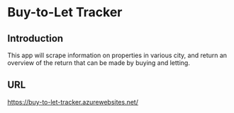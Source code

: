 # Buy-to-Let Tracker
## Introduction
This app will scrape information on properties in various city, and return an overview of the return that can be made by buying and letting.

## URL
https://buy-to-let-tracker.azurewebsites.net/ 

